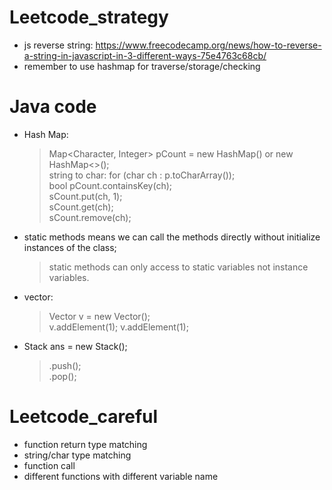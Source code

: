 # Leetcode_strategy
- js reverse string: https://www.freecodecamp.org/news/how-to-reverse-a-string-in-javascript-in-3-different-ways-75e4763c68cb/
- remember to use hashmap for traverse/storage/checking 

# Java code 
- Hash Map:
  > Map<Character, Integer> pCount = new HashMap() or new HashMap<>();            
  > string to char: for (char ch : p.toCharArray());      
  > bool pCount.containsKey(ch);   
  > sCount.put(ch, 1);      
  > sCount.get(ch);      
  > sCount.remove(ch);     
- static methods means we can call the methods directly without initialize instances of the class; 
  > static methods can only access to static variables not instance variables. 
- vector: 
  > Vector<Integer> v = new Vector();      
  > v.addElement(1);
  > v.addElement(1);
- Stack<Character> ans = new Stack();
  > .push();      
  > .pop();

# Leetcode_careful
- function return type matching
- string/char type matching
- function call
- different functions with different variable name
